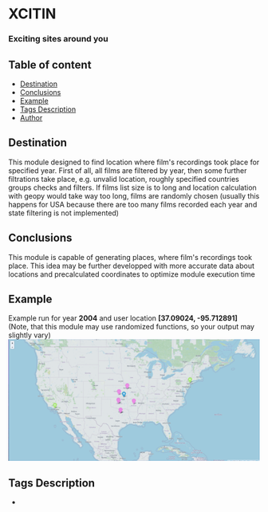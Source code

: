 # XCITIN
### Exciting sites around you

## Table of content

* [Destination](#destination)
* [Conclusions](#conclusions)
* [Example](#example)
* [Tags Description](#tags_description)
* [Author](#author)

## Destination
This module designed to find location where film's recordings took place for specified year. First of all, all films are filtered by year, then some further filtrations take place, e.g. unvalid location, roughly specified countries groups checks and filters. If films list size is to long and location calculation with geopy would take way too long, films are randomly chosen (usually this happens for USA because there are too many films recorded each year and state filtering is not implemented)

## Conclusions
This module is capable of generating places, where film's recordings took place. This idea may be further developped with more accurate data about locations and precalculated coordinates to optimize module execution time

## Example
Example run for year **2004** and user location **[37.09024, -95.712891]** (Note, that this module may use randomized functions, so your output may slightly vary)
![Example](https://raw.githubusercontent.com/archy-co/xcitin/main/example1.png)

## Tags Description
* **<script>** tag - javascript code inside or link to external javascipt file
* **<style>** tag - css code inside (styling hypertext)
* **\<body>** tag - website page itself, website page's body
* **\<div>** tag - block, used as container or to make section
* **\<link>** tag - load some external files, e.g. style sheets, css and js frameworks
* **\<head>** tag - non-displayed metadata used by searchengines. Usually here some external files are loaded
* **\<meta>** tag - always inside head, defines metadata about page e.g. charset, encoding


## Author
**Archy**

